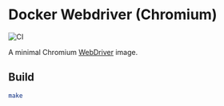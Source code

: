 # Docker Webdriver (Chromium)

![CI](https://github.com/gibbs/docker-webdriver-chromium/actions/workflows/build.yml/badge.svg)

A minimal Chromium [WebDriver](https://www.w3.org/TR/webdriver/) image.

## Build

```bash
make
```
